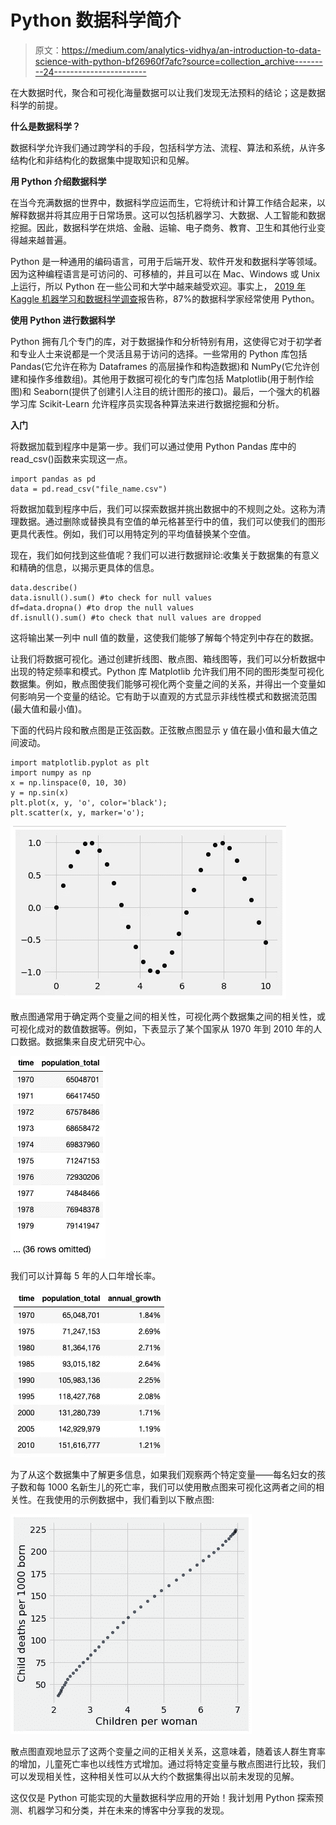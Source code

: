 # Python 数据科学简介

> 原文：<https://medium.com/analytics-vidhya/an-introduction-to-data-science-with-python-bf26960f7afc?source=collection_archive---------24----------------------->

在大数据时代，聚合和可视化海量数据可以让我们发现无法预料的结论；这是数据科学的前提。

**什么是数据科学？**

数据科学允许我们通过跨学科的手段，包括科学方法、流程、算法和系统，从许多结构化和非结构化的数据集中提取知识和见解。

**用 Python 介绍数据科学**

在当今充满数据的世界中，数据科学应运而生，它将统计和计算工作结合起来，以解释数据并将其应用于日常场景。这可以包括机器学习、大数据、人工智能和数据挖掘。因此，数据科学在烘焙、金融、运输、电子商务、教育、卫生和其他行业变得越来越普遍。

Python 是一种通用的编码语言，可用于后端开发、软件开发和数据科学等领域。因为这种编程语言是可访问的、可移植的，并且可以在 Mac、Windows 或 Unix 上运行，所以 Python 在一些公司和大学中越来越受欢迎。事实上， [2019 年 Kaggle 机器学习和数据科学调查](https://www.kaggle.com/c/kaggle-survey-2019)报告称，87%的数据科学家经常使用 Python。

**使用 Python 进行数据科学**

Python 拥有几个专门的库，对于数据操作和分析特别有用，这使得它对于初学者和专业人士来说都是一个灵活且易于访问的选择。一些常用的 Python 库包括 Pandas(它允许在称为 Dataframes 的高层操作和构造数据)和 NumPy(它允许创建和操作多维数组)。其他用于数据可视化的专门库包括 Matplotlib(用于制作绘图)和 Seaborn(提供了创建引人注目的统计图形的接口)。最后，一个强大的机器学习库 Scikit-Learn 允许程序员实现各种算法来进行数据挖掘和分析。

**入门**

将数据加载到程序中是第一步。我们可以通过使用 Python Pandas 库中的 read_csv()函数来实现这一点。

```
import pandas as pd
data = pd.read_csv("file_name.csv")
```

将数据加载到程序中后，我们可以探索数据并挑出数据中的不规则之处。这称为清理数据。通过删除或替换具有空值的单元格甚至行中的值，我们可以使我们的图形更具代表性。例如，我们可以用特定列的平均值替换某个空值。

现在，我们如何找到这些值呢？我们可以进行数据辩论:收集关于数据集的有意义和精确的信息，以揭示更具体的信息。

```
data.describe()
data.isnull().sum() #to check for null values
df=data.dropna() #to drop the null values
df.isnull().sum() #to check that null values are dropped
```

这将输出某一列中 null 值的数量，这使我们能够了解每个特定列中存在的数据。

让我们将数据可视化。通过创建折线图、散点图、箱线图等，我们可以分析数据中出现的特定频率和模式。Python 库 Matplotlib 允许我们用不同的图形类型可视化数据集。例如，散点图使我们能够可视化两个变量之间的关系，并得出一个变量如何影响另一个变量的结论。它有助于以直观的方式显示非线性模式和数据流范围(最大值和最小值)。

下面的代码片段和散点图是正弦函数。正弦散点图显示 y 值在最小值和最大值之间波动。

```
import matplotlib.pyplot as plt
import numpy as np
x = np.linspace(0, 10, 30)
y = np.sin(x)
plt.plot(x, y, 'o', color='black');
plt.scatter(x, y, marker='o');
```

![](img/c556abf91d9817d450bde23e3e002bac.png)

散点图通常用于确定两个变量之间的相关性，可视化两个数据集之间的相关性，或可视化成对的数值数据等。例如，下表显示了某个国家从 1970 年到 2010 年的人口数据。数据集来自皮尤研究中心。

![](img/d05002869d1cf7c3afd71a868a3e5b1a.png)

我们可以计算每 5 年的人口年增长率。

![](img/27977913dfbc84f9f998a17f76a7d1a6.png)

为了从这个数据集中了解更多信息，如果我们观察两个特定变量——每名妇女的孩子数和每 1000 名新生儿的死亡率，我们可以使用散点图来可视化这两者之间的相关性。在我使用的示例数据中，我们看到以下散点图:

![](img/5e4892d407ba12d440571e023d60a221.png)

散点图直观地显示了这两个变量之间的正相关关系，这意味着，随着该人群生育率的增加，儿童死亡率也以线性方式增加。通过将特定变量与散点图进行比较，我们可以发现相关性，这种相关性可以从大约个数据集得出以前未发现的见解。

这仅仅是 Python 可能实现的大量数据科学应用的开始！我计划用 Python 探索预测、机器学习和分类，并在未来的博客中分享我的发现。